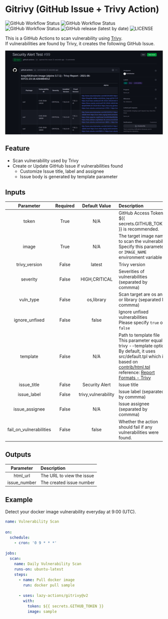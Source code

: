 # Gitrivy (GitHub Issue + Trivy Action)

![GitHub Workflow Status](https://img.shields.io/github/workflow/status/lazy-actions/gitrivy/Build)
![GitHub Workflow Status](https://img.shields.io/github/workflow/status/lazy-actions/gitrivy/Integration%20Test?label=Integration%20Test)
![GitHub Workflow Status](https://img.shields.io/github/workflow/status/lazy-actions/gitrivy/Unit%20Test?label=Unit%20Test)
![GitHub release (latest by date)](https://img.shields.io/github/v/release/homoluctus/gitrivy?color=brightgreen&include_prereleases)
![LICENSE](https://img.shields.io/github/license/homoluctus/gitrivy?color=brightgreen)

This is a GitHub Actions to scan vulnerability using [Trivy](https://github.com/aquasecurity/trivy).<br>
If vulnerabilities are found by Trivy, it creates the following GitHub Issue.

![image](./assets/img/issue.png)

## Feature

- Scan vulnerability used by Trivy
- Create or Update GitHub Issue if vulnerabilities found
  - Customize Issue title, label and assignee
  - Issue body is generated by template parameter

## Inputs

|Parameter|Required|Default Value|Description|
|:--:|:--:|:--:|:--|
|token|True|N/A|GitHub Access Token.<br>${{ secrets.GITHUB_TOKEN }} is recommended.|
|image|True|N/A|The target image name to scan the vulnerability<br>Specify this parameter or `IMAGE_NAME` environment variable|
|trivy_version|False|latest|Trivy version|
|severity|False|HIGH,CRITICAL|Severities of vulnerabilities (separated by commma)|
|vuln_type|False|os,library|Scan target are os and / or library (separated by commma)|
|ignore_unfixed|False|false|Ignore unfixed vulnerabilities<br>Please specify `true` or `false`|
|template|False|N/A|Path to template file<br>This parameter equals trivy --template option<br>By default, it uses src/default.tpl which is based on [contrib/html.tpl](https://github.com/aquasecurity/trivy/blob/main/contrib/html.tpl)<br>reference: [Report Formats - Trivy](https://aquasecurity.github.io/trivy/v0.18.3/examples/report/#template)|
|issue_title|False|Security Alert|Issue title|
|issue_label|False|trivy,vulnerability|Issue label (separated by commma)|
|issue_assignee|False|N/A|Issue assignee (separated by commma)|
|fail_on_vulnerabilities|False|false|Whether the action should fail if any vulnerabilities were found.|

## Outputs

|Parameter|Description|
|:--:|:--|
|html_url|The URL to view the issue|
|issue_number|The created issue number|

## Example

Detect your docker image vulnerability everyday at 9:00 (UTC).

```yaml
name: Vulnerability Scan

on:
  schedule:
    - cron: '0 9 * * *'

jobs:
  scan:
    name: Daily Vulnerability Scan
    runs-on: ubuntu-latest
    steps:
      - name: Pull docker image
        run: docker pull sample

      - uses: lazy-actions/gitrivy@v2
        with:
          token: ${{ secrets.GITHUB_TOKEN }}
          image: sample
```
